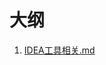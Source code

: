 
# 大纲

 1. [IDEA工具相关.md](https://github.com/RunningSow/my-note/blob/master/IDEA%E5%B7%A5%E5%85%B7%E7%9B%B8%E5%85%B3.md)


